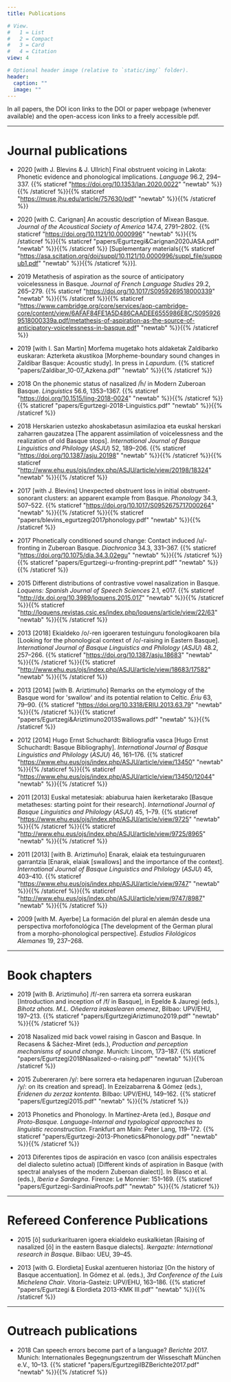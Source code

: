 ```yaml
---
title: Publications

# View.
#   1 = List
#   2 = Compact
#   3 = Card
#   4 = Citation
view: 4

# Optional header image (relative to `static/img/` folder).
header:
  caption: ""
  image: ""
---
```


In all papers, the DOI icon <i class = "ai ai-doi ai-lg"></i> links to the DOI or paper webpage (whenever available) and the open-access icon <i class = "ai ai-open-access ai-lg"></i> links to a freely accessible pdf.

--------------------------------------------------

Journal publications
==============

  * 2020 [with J. Blevins & J. Ullrich] Final obstruent voicing in Lakota: Phonetic evidence and phonological implications. _Language_ 96.2, 294–337. {{% staticref "https://doi.org/10.1353/lan.2020.0022" "newtab" %}}<i class = "ai ai-doi ai-lg"></i>{{% /staticref %}}{{% staticref "https://muse.jhu.edu/article/757630/pdf" "newtab" %}}<i class = "ai ai-open-access ai-lg"></i>{{% /staticref %}}

  * 2020 [with C. Carignan] An acoustic description of Mixean Basque. _Journal of the Acoustical Society of America_ 147.4, 2791–2802. {{% staticref "https://doi.org/10.1121/10.0000996" "newtab" %}}<i class = "ai ai-doi ai-lg"></i>{{% /staticref %}}{{% staticref "papers/Egurtzegi&Carignan2020JASA.pdf" "newtab" %}}<i class = "ai ai-open-access ai-lg"></i>{{% /staticref %}} [Suplementary materials{{% staticref "https://asa.scitation.org/doi/suppl/10.1121/10.0000996/suppl_file/supppub1.pdf" "newtab" %}}<i class = "ai ai-open-access ai-lg"></i>{{% /staticref %}}].

  * 2019 Metathesis of aspiration as the source of anticipatory voicelessness in Basque. _Journal of French Language Studies_ 29.2, 265–279. {{% staticref "https://doi.org/10.1017/S0959269518000339" "newtab" %}}<i class = "ai ai-doi ai-lg"></i>{{% /staticref %}}{{% staticref "https://www.cambridge.org/core/services/aop-cambridge-core/content/view/6AFAF84FE1A5D486CAADEE6555986E8C/S0959269518000339a.pdf/metathesis-of-aspiration-as-the-source-of-anticipatory-voicelessness-in-basque.pdf" "newtab" %}}<i class = "ai ai-open-access ai-lg"></i>{{% /staticref %}}

  * 2019 [with I. San Martin] Morfema mugetako hots aldaketak Zaldibarko euskaran: Azterketa akustikoa [Morpheme-boundary sound changes in Zaldibar Basque: Acoustic study]. In press in _Lapurdum_. {{% staticref "papers/Zaldibar_10-07_Azkena.pdf" "newtab" %}}<i class = "ai ai-open-access ai-lg"></i>{{% /staticref %}}

  * 2018 On the phonemic status of nasalized /h̃/ in Modern Zuberoan Basque. _Linguistics_ 56.6, 1353–1367. {{% staticref "https://doi.org/10.1515/ling-2018-0024" "newtab" %}}<i class = "ai ai-doi ai-lg"></i>{{% /staticref %}}{{% staticref "papers/Egurtzegi-2018-Linguistics.pdf" "newtab" %}}<i class = "ai ai-open-access ai-lg"></i>{{% /staticref %}}

  * 2018 Herskarien ustezko ahoskabetasun asimilazioa eta euskal herskari zaharren gauzatzea [The apparent assimilation of voicelessness and the realization of old Basque stops]. _International Journal of Basque Linguistics and Philology_ (_ASJU_) 52, 189–206. {{% staticref "https://doi.org/10.1387/asju.20198" "newtab" %}}<i class = "ai ai-doi ai-lg"></i>{{% /staticref %}}{{% staticref "http://www.ehu.eus/ojs/index.php/ASJU/article/view/20198/18324" "newtab" %}}<i class = "ai ai-open-access ai-lg"></i>{{% /staticref %}}

  * 2017 [with J. Blevins] Unexpected obstruent loss in initial obstruent-sonorant clusters: an apparent example from Basque. _Phonology_ 34.3, 507–522. {{% staticref "https://doi.org/10.1017/S0952675717000264" "newtab" %}}<i class = "ai ai-doi ai-lg"></i>{{% /staticref %}}{{% staticref "papers/blevins_egurtzegi2017phonology.pdf" "newtab" %}}<i class = "ai ai-open-access ai-lg"></i>{{% /staticref %}}

  * 2017 Phonetically conditioned sound change: Contact induced /u/-fronting in Zuberoan Basque. _Diachronica_ 34.3, 331–367. {{% staticref "https://doi.org/10.1075/dia.34.3.02egu" "newtab" %}}<i class = "ai ai-doi ai-lg"></i>{{% /staticref %}}{{% staticref "papers/Egurtzegi-u-fronting-preprint.pdf" "newtab" %}}<i class = "ai ai-open-access ai-lg"></i>{{% /staticref %}}

  * 2015 Different distributions of contrastive vowel nasalization in Basque. _Loquens: Spanish Journal of Speech Sciences_ 2.1, e017. {{% staticref "http://dx.doi.org/10.3989/loquens.2015.017" "newtab" %}}<i class = "ai ai-doi ai-lg"></i>{{% /staticref %}}{{% staticref "http://loquens.revistas.csic.es/index.php/loquens/article/view/22/63" "newtab" %}}<i class = "ai ai-open-access ai-lg"></i>{{% /staticref %}}

  * 2013 [2018] Ekialdeko /o/-ren igoeraren testuinguru fonologikoaren bila [Looking for the phonological context of /o/-raising in Eastern Basque]. _International Journal of Basque Linguistics and Philology_ (_ASJU_) 48.2, 257–266. {{% staticref "https://doi.org/10.1387/asju.18683" "newtab" %}}<i class = "ai ai-doi ai-lg"></i>{{% /staticref %}}{{% staticref "http://www.ehu.eus/ojs/index.php/ASJU/article/view/18683/17582" "newtab" %}}<i class = "ai ai-open-access ai-lg"></i>{{% /staticref %}}

  * 2013 [2014] [with B. Ariztimuño] Remarks on the etymology of the Basque word for 'swallow' and its potential relation to Celtic. _Ériu_ 63, 79–90. {{% staticref "https://doi.org/10.3318/ERIU.2013.63.79" "newtab" %}}<i class = "ai ai-doi ai-lg"></i>{{% /staticref %}}{{% staticref "papers/Egurtzegi&Ariztimuno2013Swallows.pdf" "newtab" %}}<i class = "ai ai-open-access ai-lg"></i>{{% /staticref %}}


  * 2012 [2014] Hugo Ernst Schuchardt: Bibliografía vasca [Hugo Ernst Schuchardt: Basque Bibliography]. _International Journal of Basque Linguistics and Philology_ (_ASJU_) 46, 161–176. {{% staticref "https://www.ehu.eus/ojs/index.php/ASJU/article/view/13450" "newtab" %}}<i class = "ai ai-doi ai-lg"></i>{{% /staticref %}}{{% staticref "https://www.ehu.eus/ojs/index.php/ASJU/article/view/13450/12044" "newtab" %}}<i class = "ai ai-open-access ai-lg"></i>{{% /staticref %}}

  * 2011 [2013] Euskal metatesiak: abiaburua haien ikerketarako [Basque metatheses: starting point for their research]. _International Journal of Basque Linguistics and Philology_ (_ASJU_) 45, 1–79. {{% staticref "https://www.ehu.eus/ojs/index.php/ASJU/article/view/9725" "newtab" %}}<i class = "ai ai-doi ai-lg"></i>{{% /staticref %}}{{% staticref "http://www.ehu.eus/ojs/index.php/ASJU/article/view/9725/8965" "newtab" %}}<i class = "ai ai-open-access ai-lg"></i>{{% /staticref %}}

  * 2011 [2013] [with B. Ariztimuño] Enarak, elaiak eta testuinguruaren garrantzia [Enarak, elaiak [swallows] and the importance of the context]. _International Journal of Basque Linguistics and Philology_ (_ASJU_) 45, 403–410. {{% staticref "https://www.ehu.eus/ojs/index.php/ASJU/article/view/9747" "newtab" %}}<i class = "ai ai-doi ai-lg"></i>{{% /staticref %}}{{% staticref "http://www.ehu.eus/ojs/index.php/ASJU/article/view/9747/8987" "newtab" %}}<i class = "ai ai-open-access ai-lg"></i>{{% /staticref %}}

  * 2009 [with M. Ayerbe] La formación del plural en alemán desde una perspectiva morfofonológica [The development of the German plural from a morpho-phonological perspective]. _Estudios Filológicos Alemanes_ 19, 237–268.


--------------------------------------------------

Book chapters
==============
  * 2019 [with B. Ariztimuño] /f/-ren sarrera eta sorrera euskaran [Introduction and inception of /f/ in Basque], in Epelde & Jauregi (eds.), _Bihotz ahots. M.L. Oñederra irakaslearen omenez_, Bilbao: UPV/EHU, 197–213. {{% staticref "papers/EgurtzegiAriztimuno2019.pdf" "newtab" %}}<i class = "ai ai-open-access ai-lg"></i>{{% /staticref %}}

  * 2018 Nasalized mid back vowel raising in Gascon and Basque. In Recasens & Sáchez-Miret (eds.), _Production and perception mechanisms of sound change_. Munich: Lincom, 173–187. {{% staticref "papers/Egurtzegi2018Nasalized-o-raising.pdf" "newtab" %}}<i class = "ai ai-open-access ai-lg"></i>{{% /staticref %}}

  * 2015 Zubereraren /y/: bere sorrera eta hedapenaren inguruan [Zuberoan /y/: on its creation and spread]. In Ezeizabarrena & Gómez (eds.), _Eridenen du zerzaz kontenta_. Bilbao: UPV/EHU, 149–162. {{% staticref "papers/Egurtzegi2015.pdf" "newtab" %}}<i class = "ai ai-open-access ai-lg"></i>{{% /staticref %}}

  * 2013 Phonetics and Phonology. In Martínez-Areta (ed.), _Basque and Proto-Basque. Language-Internal and typological approaches to linguistic reconstruction_. Frankfurt am Main: Peter Lang, 119–172. {{% staticref "papers/Egurtzegi-2013-Phonetics&Phonology.pdf" "newtab" %}}<i class = "ai ai-open-access ai-lg"></i>{{% /staticref %}}

  * 2013 Diferentes tipos de aspiración en vasco (con análisis espectrales del dialecto suletino actual) [Different kinds of aspiration in Basque (with spectral analyses of the modern Zuberoan dialect)]. In Blasco et al. (eds.), _Iberia e Sardegna_. Firenze: Le Monnier: 151–169. {{% staticref "papers/Egurtzegi-SardiniaProofs.pdf" "newtab" %}}<i class = "ai ai-open-access ai-lg"></i>{{% /staticref %}}

--------------------------------------------------

Refereed Conference Publications
==============

  * 2015 [õ] sudurkarituaren igoera ekialdeko euskalkietan [Raising of nasalized [õ] in the eastern Basque dialects]. _Ikergazte: International research in Basque_. Bilbao: UEU, 39–45.

  * 2013 [with G. Elordieta] Euskal azentueren historiaz [On the history of Basque accentuation]. In Gómez et al. (eds.), _3rd Conference of the Luis Michelena Chair_. Vitoria-Gasteiz: UPV/EHU, 163–186. {{% staticref "papers/Egurtzegi & Elordieta 2013-KMK III.pdf" "newtab" %}}<i class = "ai ai-open-access ai-lg"></i>{{% /staticref %}}


--------------------------------------------------

Outreach publications
==============

  * 2018 Can speech errors become part of a language? _Berichte_ 2017. Munich: Internationales Begegnungszentrum der Wisseschaft München e.V., 10–13. {{% staticref "papers/EgurtzegiIBZBerichte2017.pdf" "newtab" %}}<i class = "ai ai-open-access ai-lg"></i>{{% /staticref %}}
